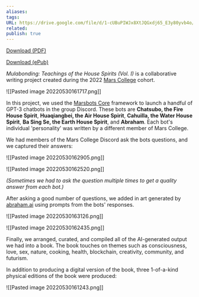 ```yaml
---
aliases: 
tags: 
URL: https://drive.google.com/file/d/1-cUBuPIWJx8XtJQGxdj65_E3y80yvb4o/view?usp=sharing
related: 
publish: true
---
```

[Download (PDF)](https://drive.google.com/file/d/1-cUBuPIWJx8XtJQGxdj65_E3y80yvb4o/view?usp=sharing)

[Download (ePub)](https://drive.google.com/file/d/1-SYZN7ich04yuyMyI41jbxoP9SZ8O05z/view?usp=sharing)

*Mulabonding: Teachings of the House Spirits (Vol. I)* is a collaborative writing project created during the 2022 [Mars College](https://mars.college/) cohort. 

![[Pasted image 20220530161717.png]]

In this project, we used the [Marsbots Core](/projects/marsbots-core) framework to launch a handful of GPT-3 chatbots in the group Discord. These bots are **Chatsubo, the Fire House Spirit**, **Huaqiangbei, the Air House Spirit**, **Cahuilla, the Water House Spirit**, **Ba Sing Se, the Earth House Spirit**, and **Abraham**. Each bot's individual 'personality' was written by a different member of Mars College.

We had members of the Mars College Discord ask the bots questions, and we captured their answers:

![[Pasted image 20220530162905.png]]

![[Pasted image 20220530162520.png]]

*(Sometimes we had to ask the question multiple times to get a quality answer from each bot.)*

After asking a good number of questions, we added in art generated by [abraham.ai](https://abraham.ai/) using prompts from the bots' responses.

![[Pasted image 20220530163126.png]]

![[Pasted image 20220530162435.png]]

Finally, we arranged, curated, and compiled all of the AI-generated output we had into a book. The book touches on themes such as consciousness, love, sex, nature, cooking, health, blockchain, creativity, community, and futurism.

In addition to producing a digital version of the book, three 1-of-a-kind physical editions of the book were produced:

![[Pasted image 20220530161243.png]]
